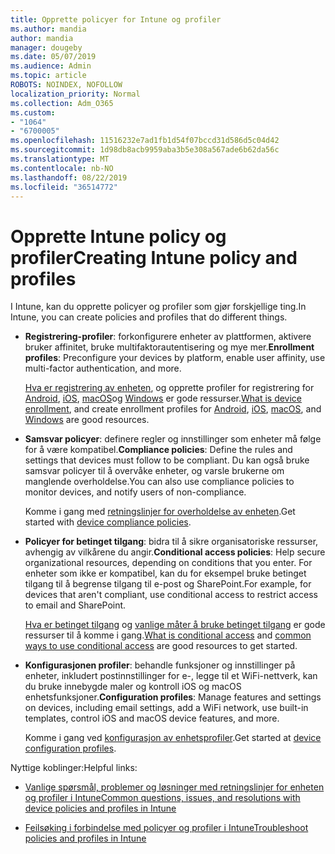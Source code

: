 ```yaml
---
title: Opprette policyer for Intune og profiler
ms.author: mandia
author: mandia
manager: dougeby
ms.date: 05/07/2019
ms.audience: Admin
ms.topic: article
ROBOTS: NOINDEX, NOFOLLOW
localization_priority: Normal
ms.collection: Adm_O365
ms.custom:
- "1064"
- "6700005"
ms.openlocfilehash: 11516232e7ad1fb1d54f07bccd31d586d5c04d42
ms.sourcegitcommit: 1d98db8acb9959aba3b5e308a567ade6b62da56c
ms.translationtype: MT
ms.contentlocale: nb-NO
ms.lasthandoff: 08/22/2019
ms.locfileid: "36514772"
---
```

# <a name="creating-intune-policy-and-profiles"></a><span data-ttu-id="2d8eb-102">Opprette Intune policy og profiler</span><span class="sxs-lookup"><span data-stu-id="2d8eb-102">Creating Intune policy and profiles</span></span>

<span data-ttu-id="2d8eb-103">I Intune, kan du opprette policyer og profiler som gjør forskjellige ting.</span><span class="sxs-lookup"><span data-stu-id="2d8eb-103">In Intune, you can create policies and profiles that do different things.</span></span>

- <span data-ttu-id="2d8eb-104">**Registrering-profiler**: forkonfigurere enheter av plattformen, aktivere bruker affinitet, bruke multifaktorautentisering og mye mer.</span><span class="sxs-lookup"><span data-stu-id="2d8eb-104">**Enrollment profiles**: Preconfigure your devices by platform, enable user affinity, use multi-factor authentication, and more.</span></span>

  <span data-ttu-id="2d8eb-105">[Hva er registrering av enheten](https://docs.microsoft.com/intune/device-enrollment), og opprette profiler for registrering for [Android](https://docs.microsoft.com/intune/android-enroll), [iOS](https://docs.microsoft.com/intune/ios-enroll), [macOS](https://docs.microsoft.com/intune/macos-enroll)og [Windows](https://docs.microsoft.com/intune/windows-enrollment-methods) er gode ressurser.</span><span class="sxs-lookup"><span data-stu-id="2d8eb-105">[What is device enrollment](https://docs.microsoft.com/intune/device-enrollment), and create enrollment profiles for [Android](https://docs.microsoft.com/intune/android-enroll), [iOS](https://docs.microsoft.com/intune/ios-enroll), [macOS](https://docs.microsoft.com/intune/macos-enroll), and [Windows](https://docs.microsoft.com/intune/windows-enrollment-methods) are good resources.</span></span>

- <span data-ttu-id="2d8eb-106">**Samsvar policyer**: definere regler og innstillinger som enheter må følge for å være kompatibel.</span><span class="sxs-lookup"><span data-stu-id="2d8eb-106">**Compliance policies**: Define the rules and settings that devices must follow to be compliant.</span></span> <span data-ttu-id="2d8eb-107">Du kan også bruke samsvar policyer til å overvåke enheter, og varsle brukerne om manglende overholdelse.</span><span class="sxs-lookup"><span data-stu-id="2d8eb-107">You can also use compliance policies to monitor devices, and notify users of non-compliance.</span></span>

  <span data-ttu-id="2d8eb-108">Komme i gang med [retningslinjer for overholdelse av enheten](https://docs.microsoft.com/intune/device-compliance-get-started).</span><span class="sxs-lookup"><span data-stu-id="2d8eb-108">Get started with [device compliance policies](https://docs.microsoft.com/intune/device-compliance-get-started).</span></span>
- <span data-ttu-id="2d8eb-109">**Policyer for betinget tilgang**: bidra til å sikre organisatoriske ressurser, avhengig av vilkårene du angir.</span><span class="sxs-lookup"><span data-stu-id="2d8eb-109">**Conditional access policies**: Help secure organizational resources, depending on conditions that you enter.</span></span> <span data-ttu-id="2d8eb-110">For enheter som ikke er kompatibel, kan du for eksempel bruke betinget tilgang til å begrense tilgang til e-post og SharePoint.</span><span class="sxs-lookup"><span data-stu-id="2d8eb-110">For example, for devices that aren't compliant, use conditional access to restrict access to email and SharePoint.</span></span>

  <span data-ttu-id="2d8eb-111">[Hva er betinget tilgang](https://docs.microsoft.com/intune/conditional-access) og [vanlige måter å bruke betinget tilgang](https://docs.microsoft.com/intune/conditional-access-intune-common-ways-use) er gode ressurser til å komme i gang.</span><span class="sxs-lookup"><span data-stu-id="2d8eb-111">[What is conditional access](https://docs.microsoft.com/intune/conditional-access) and [common ways to use conditional access](https://docs.microsoft.com/intune/conditional-access-intune-common-ways-use) are good resources to get started.</span></span>

- <span data-ttu-id="2d8eb-112">**Konfigurasjonen profiler**: behandle funksjoner og innstillinger på enheter, inkludert postinnstillinger for e-, legge til et WiFi-nettverk, kan du bruke innebygde maler og kontroll iOS og macOS enhetsfunksjoner.</span><span class="sxs-lookup"><span data-stu-id="2d8eb-112">**Configuration profiles**: Manage features and settings on devices, including email settings, add a WiFi network, use built-in templates, control iOS and macOS device features, and more.</span></span>

  <span data-ttu-id="2d8eb-113">Komme i gang ved [konfigurasjon av enhetsprofiler](https://docs.microsoft.com/intune/device-profiles).</span><span class="sxs-lookup"><span data-stu-id="2d8eb-113">Get started at [device configuration profiles](https://docs.microsoft.com/intune/device-profiles).</span></span>

<span data-ttu-id="2d8eb-114">Nyttige koblinger:</span><span class="sxs-lookup"><span data-stu-id="2d8eb-114">Helpful links:</span></span>

- [<span data-ttu-id="2d8eb-115">Vanlige spørsmål, problemer og løsninger med retningslinjer for enheten og profiler i Intune</span><span class="sxs-lookup"><span data-stu-id="2d8eb-115">Common questions, issues, and resolutions with device policies and profiles in Intune</span></span>](https://docs.microsoft.com/intune/device-profile-troubleshoot)

- [<span data-ttu-id="2d8eb-116">Feilsøking i forbindelse med policyer og profiler i Intune</span><span class="sxs-lookup"><span data-stu-id="2d8eb-116">Troubleshoot policies and profiles in Intune</span></span>](https://docs.microsoft.com/intune/troubleshoot-policies-in-microsoft-intune)
